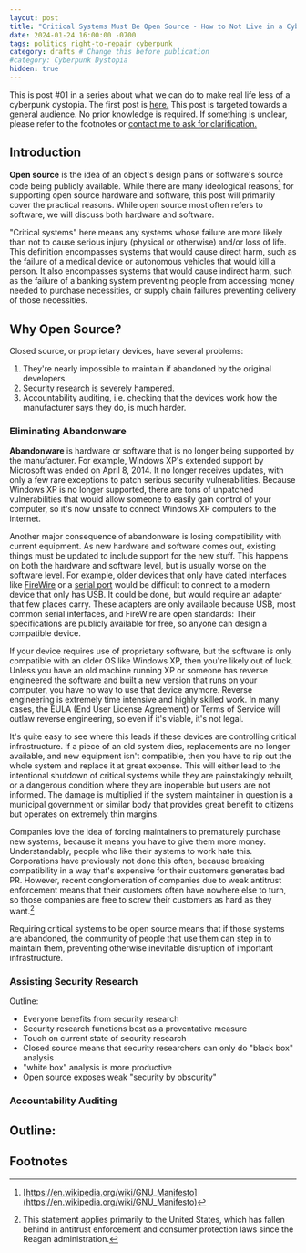 ```yaml
---
layout: post
title: "Critical Systems Must Be Open Source - How to Not Live in a Cyberpunk Dystopia #01"
date: 2024-01-24 16:00:00 -0700
tags: politics right-to-repair cyberpunk
category: drafts # Change this before publication
#category: Cyberpunk Dystopia
hidden: true
--- 
```

This is post #01 <!-- Edit this AND THE TITLE before posting -->
in a series about what we can do to make real life less 
of a cyberpunk dystopia. The first post is 
[here.](https://sudo-nano.github.io/posts/Cyberpunk-Dystopia-00/) 
This post is targeted towards a general audience. No prior knowledge is required. 
If something is unclear, please refer to the footnotes or [contact me to ask for 
clarification.](https://sudo-nano.github.io/about/)

## Introduction
**Open source** is the idea of an object's design plans or software's source code
being publicly available. While there are many ideological reasons[^1] for supporting
open source hardware and software, this post will primarily cover the practical 
reasons. While open source most often refers to software, we will discuss both hardware
and software. 

"Critical systems" here means any systems whose failure are more likely than not 
to cause serious injury (physical or otherwise) and/or loss of life. This definition
encompasses systems that would cause direct harm, such as the failure of a medical 
device or autonomous vehicles that would kill a person. It also encompasses systems that 
would cause indirect harm, such as the failure of a banking system preventing people 
from accessing money needed to purchase necessities, or supply chain failures 
preventing delivery of those necessities. 

## Why Open Source? 

Closed source, or proprietary devices, have several problems:
1. They're nearly impossible to maintain if abandoned by the original developers.
2. Security research is severely hampered.
3. Accountability auditing, i.e. checking that the devices work how the manufacturer
says they do, is much harder. 

### Eliminating Abandonware 
**Abandonware** is hardware or software that is no longer being supported by the 
manufacturer. For example, Windows XP's extended support by Microsoft was ended 
on April 8, 2014. It no longer receives updates, with only a few rare exceptions 
to patch serious security vulnerabilities. Because Windows XP is no longer supported, 
there are tons of unpatched vulnerabilities that would allow someone to easily gain 
control of your computer, so it's now unsafe to connect Windows XP computers to 
the internet.

Another major consequence of abandonware is losing compatibility with current equipment. 
As new hardware and software comes out, existing things must be updated to include 
support for the new stuff. This happens on both the hardware and software level, 
but is usually worse on the software level. For example, 
older devices that only have dated interfaces like [FireWire](https://en.wikipedia.org/wiki/IEEE_1394)
or a [serial port](https://en.wikipedia.org/wiki/Serial_port) would 
be difficult to connect to a modern device that only has USB. It could be done, 
but would require an adapter that few places carry. These adapters are only available
because USB, most common serial interfaces, and FireWire are open standards: Their
specifications are publicly available for free, so anyone can design a compatible device. 

If your device requires use
of proprietary software, but the software is only compatible with an older OS like 
Windows XP, then you're likely out of luck. Unless you have an old machine running XP or someone
has reverse engineered the software and built a new version that runs on your computer, 
you have no way to use that device anymore. Reverse engineering is extremely time 
intensive and highly skilled work. In many cases, the EULA (End User License Agreement) 
or Terms of Service will outlaw reverse engineering, so even if it's viable, it's not legal. 

It's quite easy to see where this leads if these devices are controlling critical infrastructure. 
If a piece of an old system dies, replacements are no longer available, and new 
equipment isn't compatible, then you have to rip out the whole system and replace
it at great expense. This will either lead to the intentional shutdown of critical 
systems while they are painstakingly rebuilt, or a dangerous condition where they 
are inoperable but users are not informed. The damage is multiplied if the system
maintainer in question is a municipal government or similar body that provides great 
benefit to citizens but operates on extremely thin margins. 

Companies love the idea of forcing maintainers to prematurely purchase new systems, 
because it means you have to give them more money. 
Understandably, people who like their systems to work hate this. Corporations
have previously not done this often, because breaking compatibility in a way that's 
expensive for their customers generates bad PR. However, recent conglomeration
of companies due to weak antitrust enforcement means that their customers often 
have nowhere else to turn, so those companies are free to screw their customers
as hard as they want.[^2]

Requiring critical systems to be open source means that if those systems are abandoned, 
the community of people that use them can step in to maintain them, preventing otherwise
inevitable disruption of important infrastructure. 


### Assisting Security Research 
Outline: 
- Everyone benefits from security research 
- Security research functions best as a preventative measure 
- Touch on current state of security research 
- Closed source means that security researchers can only do "black box" analysis
- "white box" analysis is more productive 
- Open source exposes weak "security by obscurity"


### Accountability Auditing 
Outline: 
- 

## Footnotes

[^1]: [https://en.wikipedia.org/wiki/GNU_Manifesto](https://en.wikipedia.org/wiki/GNU_Manifesto)
[^2]: This statement applies primarily to the United States, which has fallen behind in antitrust enforcement and consumer protection laws since the Reagan administration.



